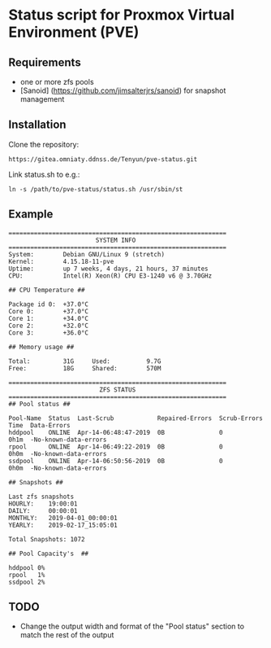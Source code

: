 # Status script for Proxmox Virtual Environment (PVE)

## Requirements
* one or more zfs pools
* [Sanoid] (https://github.com/jimsalterjrs/sanoid) for snapshot management

## Installation

Clone the repository:

	https://gitea.omniaty.ddnss.de/Tenyun/pve-status.git

Link status.sh to e.g.:

	ln -s /path/to/pve-status/status.sh /usr/sbin/st

## Example

	============================================================
	                        SYSTEM INFO
	============================================================
	System:        Debian GNU/Linux 9 (stretch)
	Kernel:        4.15.18-11-pve
	Uptime:        up 7 weeks, 4 days, 21 hours, 37 minutes
	CPU:           Intel(R) Xeon(R) CPU E3-1240 v6 @ 3.70GHz

	## CPU Temperature ##

	Package id 0:  +37.0°C
	Core 0:        +37.0°C
	Core 1:        +34.0°C
	Core 2:        +32.0°C
	Core 3:        +36.0°C

	## Memory usage ##

	Total:         31G     Used:          9.7G
	Free:          18G     Shared:        570M

	============================================================
	                         ZFS STATUS
	============================================================
	## Pool status ##

	Pool-Name  Status  Last-Scrub            Repaired-Errors  Scrub-Errors  Time  Data-Errors
	hddpool    ONLINE  Apr-14-06:48:47-2019  0B               0             0h1m  -No-known-data-errors
	rpool      ONLINE  Apr-14-06:49:22-2019  0B               0             0h0m  -No-known-data-errors
	ssdpool    ONLINE  Apr-14-06:50:56-2019  0B               0             0h0m  -No-known-data-errors

	## Snapshots ##

	Last zfs snapshots
	HOURLY:    19:00:01
	DAILY:     00:00:01
	MONTHLY:   2019-04-01_00:00:01
	YEARLY:    2019-02-17_15:05:01

	Total Snapshots: 1072

	## Pool Capacity's  ##

	hddpool	0%
	rpool	1%
	ssdpool	2%

## TODO

* Change the output width and format of the "Pool status" section to match the rest of the output
